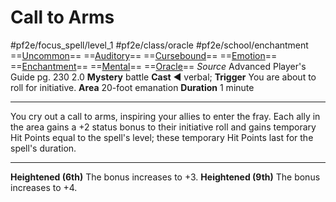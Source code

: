 # Call to Arms
#pf2e/focus_spell/level_1 #pf2e/class/oracle #pf2e/school/enchantment 
==[Uncommon](../../../rules/traits/uncommon.md)== ==[Auditory](../../../rules/traits/auditory.md)== ==[Cursebound](../../../Traits/Cursebound.md)== ==[Emotion](../../../rules/traits/emotion.md)== ==[Enchantment](../../../rules/traits/enchantment.md)== ==[Mental](../../../rules/traits/mental.md)== ==[Oracle](../../../Traits/Oracle.md)==
*Source* Advanced Player's Guide pg. 230 2.0
**Mystery** battle
**Cast** ◄ verbal; **Trigger** You are about to roll for initiative.
**Area** 20-foot emanation
**Duration** 1 minute

---
You cry out a call to arms, inspiring your allies to enter the fray. Each ally in the area gains a +2 status bonus to their initiative roll and gains temporary Hit Points equal to the spell's level; these temporary Hit Points last for the spell's duration.

<hr>

**Heightened (6th)** The bonus increases to +3.
**Heightened (9th)** The bonus increases to +4.